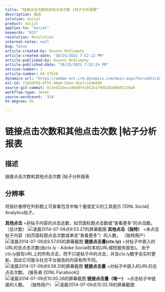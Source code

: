 ```yaml
---
title: “链接点击次数和其他点击次数 |帖子分析报表”
description: 描述
solution: Social
product: Social
applies-to: "Social"
keywords: "KCS"
resolution: Resolution
internal-notes: null
bug: false
article-created-by: Roxann McGlumphy
article-created-date: "10/25/2021 7:52:12 PM"
article-published-by: Roxann McGlumphy
article-published-date: "10/25/2021 7:53:24 PM"
version-number: 1
article-number: KA-17528
dynamics-url: "https://adobe-ent.crm.dynamics.com/main.aspx?forceUCI=1&pagetype=entityrecord&etn=knowledgearticle&id=4a6c960a-cd35-ec11-b6e6-000d3a3485ea"
exl-id: f283df69-bf55-40e6-b9ae-d5e7c1e968d0
source-git-commit: 0c3e421beca46d9fe1952b1f98538a50697216a0
workflow-type: tm+mt
source-wordcount: '314'
ht-degree: 0%

---
```


# 链接点击次数和其他点击次数 |帖子分析报表

## 描述

链接点击次数和其他点击次数 |帖子分析报表

## 分辨率


将指针悬停在列标题上可查看包含中每个量度定义的工具提示 [!DNL Social]  Analytics帖子。

<b>其他点击</b> =非帖子内容的点击总数，如页面标题点击数或“查看更多”的点击数。 （总计数）
![凌晨2014-07-09点9.53.27的屏幕截图](https://helpx.adobe.com/content/dam/help/en/social/kb/link-clicks-click-definitions/jcr%3acontent/main-pars/image/Screen%20Shot%202014-07-09%20at%209.53.27%20AM.png "凌晨2014-07-09点9.53.27的屏幕截图")
<b>其他点击（独特）</b> =未点击帖子内容（如页面标题点击次数或单击“查看更多”）的人数。 （独特用户）
![凌晨2014-07-09点9.57.05的屏幕截图](https://helpx.adobe.com/content/dam/help/en/social/kb/link-clicks-click-definitions/jcr%3acontent/main-pars/image_0/Screen%20Shot%202014-07-09%20at%209.57.05%20AM.png "凌晨2014-07-09点9.57.05的屏幕截图")
<b>链接点击量(ctx.ly)</b> =对帖子中嵌入的URL的总点击次数(由ctx.ly - Adobe Social的本机URL缩短服务报告)。 由于ctx.ly报告URL上的所有点击，而不只是帖子中的点击，并且ctx.ly数字会实时更新，因此它可能与社交平台报告的内容有所不同。
![凌晨2014-07-09点9.58.31的屏幕截图](https://helpx.adobe.com/content/dam/help/en/social/kb/link-clicks-click-definitions/jcr%3acontent/main-pars/image_1/Screen%20Shot%202014-07-09%20at%209.58.31%20AM.png "凌晨2014-07-09点9.58.31的屏幕截图")
<b>链接点击量</b> =对帖子中嵌入的URL的总点击次数。 (报告者 [!DNL Facebook])
![凌晨2014-07-09点10.00.26的屏幕截图](https://helpx.adobe.com/content/dam/help/en/social/kb/link-clicks-click-definitions/jcr%3acontent/main-pars/image_2/Screen%20Shot%202014-07-09%20at%2010.00.26%20AM.png "凌晨2014-07-09点10.00.26的屏幕截图")
<b>链接点击量（唯一）</b> =点击帖子中链接的人数。 （独特用户）
![凌晨2014-07-09点10.02.18的屏幕截图](https://helpx.adobe.com/content/dam/help/en/social/kb/link-clicks-click-definitions/jcr%3acontent/main-pars/image_3/Screen%20Shot%202014-07-09%20at%2010.02.18%20AM.png "凌晨2014-07-09点10.02.18的屏幕截图")
